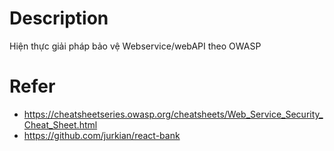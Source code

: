 # Description

Hiện thực giải pháp bảo vệ Webservice/webAPI theo OWASP

# Refer

- https://cheatsheetseries.owasp.org/cheatsheets/Web_Service_Security_Cheat_Sheet.html
- https://github.com/jurkian/react-bank
